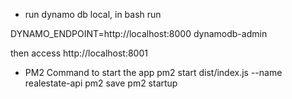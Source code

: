- run dynamo db local, in bash run

DYNAMO_ENDPOINT=http://localhost:8000 dynamodb-admin

then access http://localhost:8001

- PM2 Command to start the app
  pm2 start dist/index.js --name realestate-api
  pm2 save
  pm2 startup
